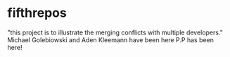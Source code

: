 # fifthrepos
"this project is to illustrate the merging conflicts with multiple developers."
Michael Golebiowski and Aden Kleemann have been here
P.P has been here!
